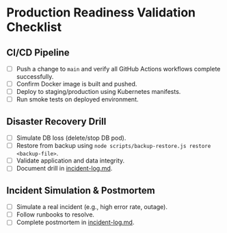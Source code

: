 # Production Readiness Validation Checklist

## CI/CD Pipeline
- [ ] Push a change to `main` and verify all GitHub Actions workflows complete successfully.
- [ ] Confirm Docker image is built and pushed.
- [ ] Deploy to staging/production using Kubernetes manifests.
- [ ] Run smoke tests on deployed environment.

## Disaster Recovery Drill
- [ ] Simulate DB loss (delete/stop DB pod).
- [ ] Restore from backup using `node scripts/backup-restore.js restore <backup-file>`.
- [ ] Validate application and data integrity.
- [ ] Document drill in [incident-log.md](incident-log.md).

## Incident Simulation & Postmortem
- [ ] Simulate a real incident (e.g., high error rate, outage).
- [ ] Follow runbooks to resolve.
- [ ] Complete postmortem in [incident-log.md](incident-log.md).
